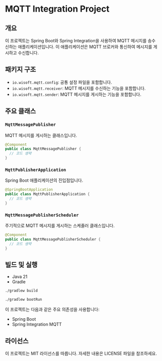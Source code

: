 # MQTT Integration Project

## 개요
이 프로젝트는 Spring Boot와 Spring Integration을 사용하여 MQTT 메시지를 송수신하는 애플리케이션입니다. 이 애플리케이션은 MQTT 브로커와 통신하여 메시지를 게시하고 수신합니다.

## 패키지 구조
- `io.wisoft.mqtt.config`: 공통 설정 파일을 포함합니다.
- `io.wisoft.mqtt.receiver`: MQTT 메시지를 수신하는 기능을 포함합니다.
- `io.wisoft.mqtt.sender`: MQTT 메시지를 게시하는 기능을 포함합니다.

## 주요 클래스
### `MqttMessagePublisher`
MQTT 메시지를 게시하는 클래스입니다.

```java
@Component
public class MqttMessagePublisher {
  // 코드 생략
}
```

### `MqttPublisherApplication`
Spring Boot 애플리케이션의 진입점입니다.
```java
@SpringBootApplication
public class MqttPublisherApplication {
  // 코드 생략
}
```
### `MqttMessagePublisherScheduler`
주기적으로 MQTT 메시지를 게시하는 스케줄러 클래스입니다.
```java
@Component
public class MqttMessagePublisherScheduler {
  // 코드 생략
}
```
## 빌드 및 실행

- Java 21
- Gradle

```bash
./gradlew build
```


```bash
./gradlew bootRun
```

이 프로젝트는 다음과 같은 주요 의존성을 사용합니다:

- Spring Boot
- Spring Integration MQTT

## 라이선스
이 프로젝트는 MIT 라이선스를 따릅니다. 자세한 내용은 LICENSE 파일을 참조하세요.